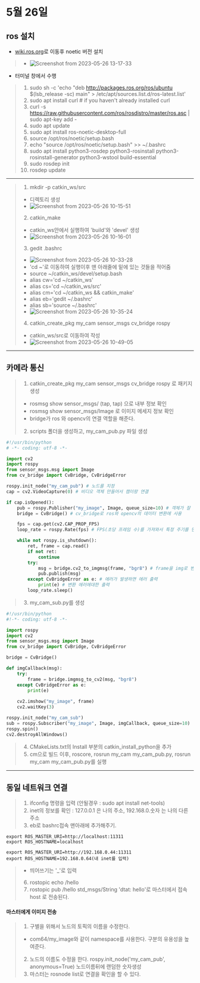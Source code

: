# 5월 26일

## ros 설치
- [wiki.ros.org](http://wiki.ros.org/ROS/Installation)로 이동후 noetic 버전 설치
> - ![Screenshot from 2023-05-26 13-17-33](https://github.com/ajhwan/OpenCV_study/assets/129160008/6e648d99-7909-4c7f-b738-ce211be13d83)
- 터미널 창에서 수행
> 1. sudo sh -c 'echo "deb http://packages.ros.org/ros/ubuntu $(lsb_release -sc) main" > /etc/apt/sources.list.d/ros-latest.list'
> 2. sudo apt install curl # if you haven't already installed curl
> 3. curl -s https://raw.githubusercontent.com/ros/rosdistro/master/ros.asc | sudo apt-key add -
> 4. sudo apt update
> 5. sudo apt install ros-noetic-desktop-full
> 6. source /opt/ros/noetic/setup.bash
> 7. echo "source /opt/ros/noetic/setup.bash" >> ~/.bashrc
> 8. sudo apt install python3-rosdep python3-rosinstall python3-rosinstall-generator python3-wstool build-essential
> 9. sudo rosdep init
> 10. rosdep update
-------------------------------------------------------------------------------------------------------------
> 1. mkdir -p catkin_ws/src 
  > - 디렉토리 생성
  > - ![Screenshot from 2023-05-26 10-15-51](https://github.com/ajhwan/OpenCV_study/assets/129160008/e88e0ed0-87b4-46f1-b6b0-c4d414a60258)
> 2. catkin_make
  > - catkin_ws안에서 실행하여 'build'와 'devel' 생성
  > - ![Screenshot from 2023-05-26 10-16-01](https://github.com/ajhwan/OpenCV_study/assets/129160008/ae02ebb2-53bc-4070-949c-c149add9ca27)
> 3. gedit .bashrc
  > - ![Screenshot from 2023-05-26 10-33-28](https://github.com/ajhwan/OpenCV_study/assets/129160008/a759d8b0-521f-4524-8929-af864b091d5b) 
  > - 'cd ~'로 이동하여 실행이후 맨 아래줄에 밑에 있는 것들을 적어줌
  > - source ~/catkin_ws/devel/setup.bash
  > - alias cw='cd ~/catkin_ws'
  > - alias cs='cd ~/catkin_ws/src'
  > - alias cm='cd ~/catkin_ws && catkin_make'
  > - alias eb='gedit ~/.bashrc'
  > - alias sb='source ~/.bashrc'
  > - ![Screenshot from 2023-05-26 10-35-24](https://github.com/ajhwan/OpenCV_study/assets/129160008/bc869a4d-ee88-4856-8720-35b10aaffe6e)
> 4. catkin_create_pkg my_cam sensor_msgs cv_bridge rospy
  > - catkin_ws/src로 이동하여 작성
  > - ![Screenshot from 2023-05-26 10-49-05](https://github.com/ajhwan/OpenCV_study/assets/129160008/1a951126-cc6b-42fb-822d-287c05254c5b)

-----------------------------------------------------------------------------------------------------------------

## 카메라 통신
> 1. catkin_create_pkg my_cam sensor_msgs cv_bridge rospy 로 패키지 생성
> * rosmsg show sensor_msgs/ (tap, tap) 으로 내부 정보 확인
> * rosmsg show sensor_msgs/Image 로 이미지 메세지 정보 확인
> * bridge가 ros 와 opencv의 연결 역할을 해준다.
> 2. scripts 폴더을 생성하고, my_cam_pub.py 파일 생성

```python
#!/usr/bin/python
# -*- coding: utf-8 -*-

import cv2
import rospy
from sensor_msgs.msg import Image
from cv_bridge import CvBridge, CvBridgeError

rospy.init_node("my_cam_pub") # 노드를 지정
cap = cv2.VideoCapture(0) # 비디오 객체 만들어서 캠이랑 연결

if cap.isOpened():
    pub = rospy.Publisher("my_image", Image, queue_size=10) # 객체가 잘 연결되었을 때 퍼블리셔 생성
    bridge = CvBridge() # cv_bridge로 ros와 opencv의 데이터 변환에 사용

    fps = cap.get(cv2.CAP_PROP_FPS)
    loop_rate = rospy.Rate(fps) # FPS(초당 프레임 수)를 가져와서 특정 주기를 만들어줌

    while not rospy.is_shutdown(): 
        ret, frame = cap.read()
        if not ret:
            continue
        try:
            msg = bridge.cv2_to_imgmsg(frame, "bgr8") # frame을 img로 변환을 시켜준다. bgr8의 인코딩 사용
            pub.publish(msg)
        except CvBridgeError as e: # 에러가 발생하면 에러 출력
            print(e) # 변환 에러에대한 출력
        loop_rate.sleep()
```

> 3. my_cam_sub.py를 생성

```python
#!/usr/bin/python
#!-*- coding: utf-8 -*-

import rospy
import cv2
from sensor_msgs.msg import Image
from cv_bridge import CvBridge, CvBridgeError

bridge = CvBridge()

def imgCallback(msg):
    try:
        frame = bridge.imgmsg_to_cv2(msg, "bgr8")
    except CvBridgeError as e:
        print(e)
    
    cv2.imshow("my_image", frame)
    cv2.waitKey(3)

rospy.init_node("my_cam_sub")
sub = rospy.Subscriber("my_image", Image, imgCallback, queue_size=10)
rospy.spin()
cv2.destroyAllWindows()
```

> 4. CMakeLists.txt의 Install 부분의 catkin_install_python을 추가
> 5. cm으로 빌드 이후, roscore, rosrun my_cam my_cam_pub.py, rosrun my_cam my_cam_pub.py를 실행
----------------------------------------------------------------------------------------------------------------
## 동일 네트워크 연결

> 1. ifconfig 명령을 입력 (안될경우 : sudo apt install net-tools)
> 2. inet의 정보를 확인 : 127.0.0.1 은 나의 주소, 192.168.0.숫자 는 나의 다른 주소
> 3. eb로 bashrc접속 맨아래에 추가해주기.
```
export ROS_MASTER_URI=http://localhost:11311
export ROS_HOSTNAME=localhost

export ROS_MASTER_URI=http://192.168.0.44:11311
export ROS_HOSTNAME=192.168.0.64(내 inet를 입력)
```
> * 띄어쓰기는 '_'로 입력
> 6. rostopic echo /hello
> 7. rostopic pub /hello std_msgs/String 'dtat: hello'로 마스터에서 접속 host 로 전송된다.

#### 마스터에게 이미지 전송
> 1. 구별을 위해서 노드의 토픽의 이름을 수정한다.
>   * com64/my_image와 같이 namespace를 사용한다. 구분의 유용성을 높여준다.
> 2. 노드의 이름도 수정을 한다. rospy.init_node('my_cam_pub', anonymous=True) 노드이름뒤에 랜덤한 숫자생성
> 3. 마스터는 rosnode list로 연결을 확인을 할 수 있다.



